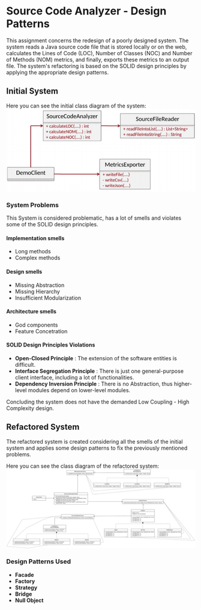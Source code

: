 # Source Code Analyzer - Design Patterns

This assignment concerns the redesign of a poorly designed system. The system reads a Java source code file that is stored locally or on the web, calculates the Lines of Code (LOC), Number of Classes (NOC) and Number of Methods (NOM) metrics, and finally, exports these metrics to an output file. The system's refactoring is based on the SOLID design principles by applying the appropriate design patterns.

## Initial System

Here you can see the initial class diagram of the system:
![image](../media/Initial_Class_Diagram.png)

### System Problems
This System is considered problematic, has a lot of smells and violates some of the SOLID design principles.

#### Implementation smells
- Long methods
- Complex methods

#### Design smells
- Missing Abstraction
- Missing Hierarchy
- Insufficient Modularization

#### Architecture smells
- God components
- Feature Concetration

#### SOLID Design Principles Violations
- **Open-Closed Principle** : The extension of the software entities is difficult.
- **Interface Segregation Principle** : There is just one general-purpose client interface, including a lot of functionalities.
- **Dependency Inversion Principle** : There is no Abstraction, thus higher-level modules depend on lower-level modules.

Concluding the system does not have the demanded  Low Coupling - High Complexity design.

## Refactored System

The refactored system is created considering all the smells of the initial system and applies some design patterns to fix the previously mentioned problems.

Here you can see the class diagram of the refactored system:
![image](../media/Final_Class_Diagram.png)


### Design Patterns Used
- **Facade**
- **Factory**
- **Strategy**
- **Bridge**
- **Null Object**





